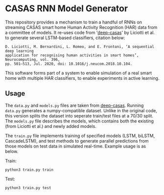 # CASAS RNN Model Generator

This repository provides a mechanism to train a handful of RNNs on streaming CASAS smart home Human Activity Recognition (HAR) data from a committee of models. It re-uses code from '[deep-casas](https://github.com/danielelic/deep-casas)' by Liciotti et al. to generate several LSTM-based classifiers, citation below:

```
D. Liciotti, M. Bernardini, L. Romeo, and E. Frontoni, ‘A sequential deep learning
application for recognising human activities in smart homes’, Neurocomputing, vol. 396,
pp. 501–513, Jul. 2020, doi: 10.1016/j.neucom.2018.10.104.
```

This software forms part of a system to enable simulation of a real smart home with multiple HAR classifiers, to enable experiments in active learning.

## Usage

The ```data.py``` and ```models.py``` files are taken from [deep-casas](https://github.com/danielelic/deep-casas). Running ```data.py``` generates a numpy-compatible dataset. Unlike in the original code, this version splits the dataset into seperate train/test files at a 70/30 split. The ```models.py``` file describes the models, which contains both the existing (from Liciotti et al.) and newly added models.

The ```train.py``` file implements training of specified models (LSTM, biLSTM, CascadeLSTM), and test methods to generate parallel predictions from those models on test data in simulated real-time. Example usage is as below.

Train:
```
python3 train.py train
```

Test:
```
python3 train.py test
```